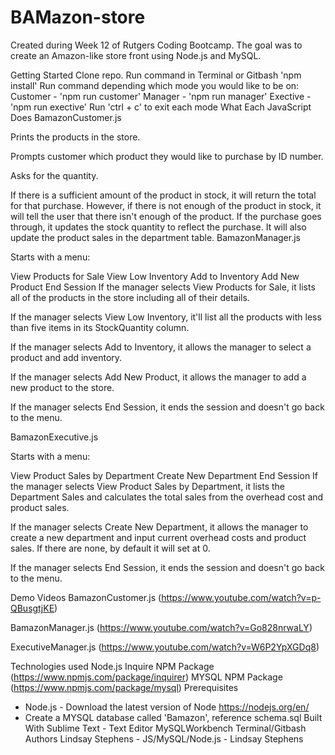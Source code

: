 # BAMazon-store
Created during Week 12 of Rutgers Coding Bootcamp. The goal was to create an Amazon-like store front using Node.js and MySQL.

Getting Started
Clone repo.
Run command in Terminal or Gitbash 'npm install'
Run command depending which mode you would like to be on:
Customer - 'npm run customer'
Manager - 'npm run manager'
Exective - 'npm run exective'
Run 'ctrl + c' to exit each mode
What Each JavaScript Does
BamazonCustomer.js

Prints the products in the store.

Prompts customer which product they would like to purchase by ID number.

Asks for the quantity.

If there is a sufficient amount of the product in stock, it will return the total for that purchase.
However, if there is not enough of the product in stock, it will tell the user that there isn't enough of the product.
If the purchase goes through, it updates the stock quantity to reflect the purchase.
It will also update the product sales in the department table.
BamazonManager.js

Starts with a menu:

View Products for Sale
View Low Inventory
Add to Inventory
Add New Product
End Session
If the manager selects View Products for Sale, it lists all of the products in the store including all of their details.

If the manager selects View Low Inventory, it'll list all the products with less than five items in its StockQuantity column.

If the manager selects Add to Inventory, it allows the manager to select a product and add inventory.

If the manager selects Add New Product, it allows the manager to add a new product to the store.

If the manager selects End Session, it ends the session and doesn't go back to the menu.

BamazonExecutive.js

Starts with a menu:

View Product Sales by Department
Create New Department
End Session
If the manager selects View Product Sales by Department, it lists the Department Sales and calculates the total sales from the overhead cost and product sales.

If the manager selects Create New Department, it allows the manager to create a new department and input current overhead costs and product sales. If there are none, by default it will set at 0.

If the manager selects End Session, it ends the session and doesn't go back to the menu.

Demo Videos
BamazonCustomer.js (https://www.youtube.com/watch?v=p-QBusgtjKE)

BamazonManager.js (https://www.youtube.com/watch?v=Go828nrwaLY)

ExecutiveManager.js (https://www.youtube.com/watch?v=W6P2YpXGDq8)

Technologies used
Node.js
Inquire NPM Package (https://www.npmjs.com/package/inquirer)
MYSQL NPM Package (https://www.npmjs.com/package/mysql)
Prerequisites
- Node.js - Download the latest version of Node https://nodejs.org/en/
- Create a MYSQL database called 'Bamazon', reference schema.sql
Built With
Sublime Text - Text Editor
MySQLWorkbench
Terminal/Gitbash
Authors
Lindsay Stephens - JS/MySQL/Node.js - Lindsay Stephens